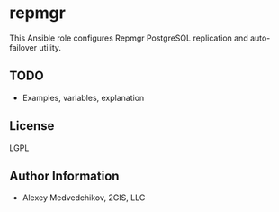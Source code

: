 repmgr
======

This Ansible role configures Repmgr PostgreSQL replication and auto-failover utility.

TODO
-------

* Examples, variables, explanation

License
-------

LGPL

Author Information
------------------

- Alexey Medvedchikov, 2GIS, LLC
